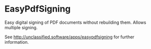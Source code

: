 # EasyPdfSigning
Easy digital signing of PDF documents without rebuilding them. Allows multiple signing.

See http://unclassified.software/apps/easypdfsigning for further information.
